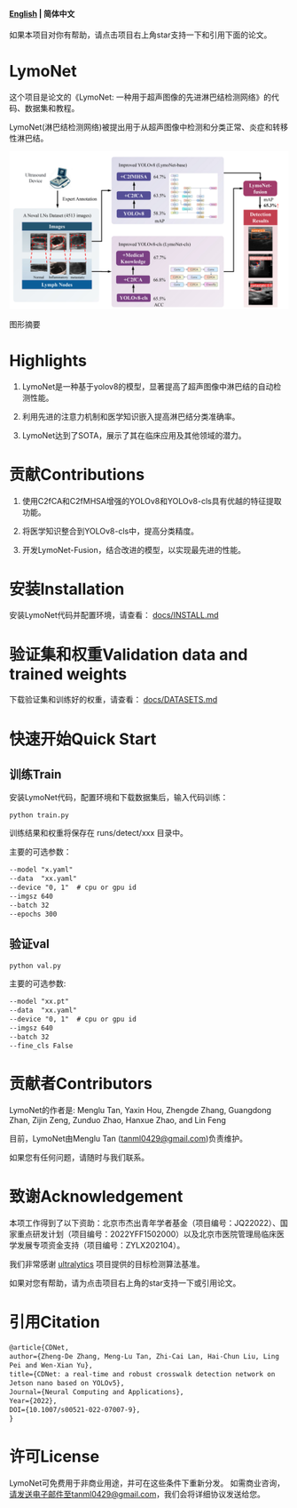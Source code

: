 
#### [English](https://github.com/tanml0429/LymoNet) | 简体中文

如果本项目对你有帮助，请点击项目右上角star支持一下和引用下面的论文。

# LymoNet

这个项目是论文的《LymoNet: 一种用于超声图像的先进淋巴结检测网络》的代码、数据集和教程。

 LymoNet(淋巴结检测网络)被提出用于从超声图像中检测和分类正常、炎症和转移性淋巴结。

![GA](GA.jpg)

图形摘要

# Highlights

1. LymoNet是一种基于yolov8的模型，显著提高了超声图像中淋巴结的自动检测性能。

2. 利用先进的注意力机制和医学知识嵌入提高淋巴结分类准确率。

3. LymoNet达到了SOTA，展示了其在临床应用及其他领域的潜力。

# 贡献Contributions

1. 使用C2fCA和C2fMHSA增强的YOLOv8和YOLOv8-cls具有优越的特征提取功能。

2. 将医学知识整合到YOLOv8-cls中，提高分类精度。

3. 开发LymoNet-Fusion，结合改进的模型，以实现最先进的性能。

# 安装Installation
安装LymoNet代码并配置环境，请查看：
[docs/INSTALL.md](https://github.com/tanml0429/LymoNet/blob/master/docs/INSTALL.md)

# 验证集和权重Validation data and trained weights
下载验证集和训练好的权重，请查看：
[docs/DATASETS.md](https://github.com/tanml0429/LymoNet/blob/master/docs/DATASETS.md)

# 快速开始Quick Start
## 训练Train

安装LymoNet代码，配置环境和下载数据集后，输入代码训练：
```
python train.py 
```
训练结果和权重将保存在 runs/detect/xxx 目录中。

主要的可选参数：
```
--model "x.yaml"
--data  "xx.yaml"
--device "0, 1"  # cpu or gpu id
--imgsz 640 
--batch 32 
--epochs 300 
```

## 验证val

```
python val.py
```

主要的可选参数:
```
--model "xx.pt"
--data  "xx.yaml"
--device "0, 1"  # cpu or gpu id
--imgsz 640 
--batch 32
--fine_cls False
```









# 贡献者Contributors
LymoNet的作者是: Menglu Tan, Yaxin Hou, Zhengde Zhang, Guangdong Zhan, Zijin Zeng, Zunduo Zhao, Hanxue Zhao, and Lin Feng

目前，LymoNet由Menglu Tan (tanml0429@gmail.com)负责维护。

如果您有任何问题，请随时与我们联系。



# 致谢Acknowledgement

本项工作得到了以下资助：北京市杰出青年学者基金（项目编号：JQ22022）、国家重点研发计划（项目编号：2022YFF1502000）以及北京市医院管理局临床医学发展专项资金支持（项目编号：ZYLX202104）。

我们非常感谢
[ultralytics](https://github.com/ultralytics/ultralytics)
项目提供的目标检测算法基准。



如果对您有帮助，请为点击项目右上角的star支持一下或引用论文。

# 引用Citation
```
@article{CDNet,
author={Zheng-De Zhang, Meng-Lu Tan, Zhi-Cai Lan, Hai-Chun Liu, Ling Pei and Wen-Xian Yu},
title={CDNet: a real-time and robust crosswalk detection network on Jetson nano based on YOLOv5},
Journal={Neural Computing and Applications}, 
Year={2022},
DOI={10.1007/s00521-022-07007-9},
}
```


# 许可License
LymoNet可免费用于非商业用途，并可在这些条件下重新分发。 如需商业咨询，请发送电子邮件至tanml0429@gmail.com，我们会将详细协议发送给您。